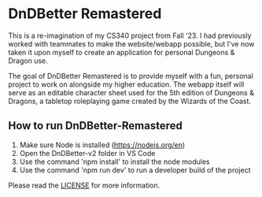 # DnDBetter Remastered
This is a re-imagination of my CS340 project from Fall '23. I had previously worked with teammates to make the website/webapp possible, but I've now taken it upon myself to
create an application for personal Dungeons & Dragon use.

The goal of DnDBetter Remastered is to provide myself with a fun, personal project to work on alongside my higher education. The webapp itself will serve as an editable character sheet used for the 5th edition of Dungeons & Dragons, a tabletop roleplaying game
created by the Wizards of the Coast.

## How to run DnDBetter-Remastered
1. Make sure Node is installed (https://nodejs.org/en)
2. Open the DnDBetter-v2 folder in VS Code
3. Use the command 'npm install' to install the node modules
4. Use the command 'npm run dev' to run a developer build of the project

Please read the [LICENSE](https://github.com/gabelapham/DnDBetter-v2/blob/main/LICENSE) for more information.

